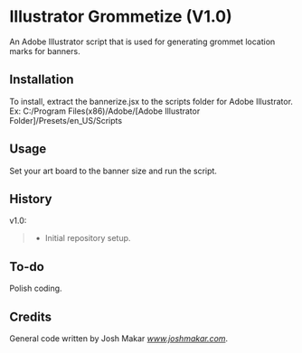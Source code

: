 # Illustrator Grommetize (V1.0)

An Adobe Illustrator script that is used for generating grommet location marks for banners.

## Installation

To install, extract the bannerize.jsx to the scripts folder for Adobe Illustrator.  
Ex: C:/Program Files(x86)/Adobe/[Adobe Illustrator Folder]/Presets/en_US/Scripts

## Usage

Set your art board to the banner size and run the script.

## History

v1.0:
>- Initial repository setup.

## To-do

Polish coding.

## Credits

General code written by Josh Makar *www.joshmakar.com*.